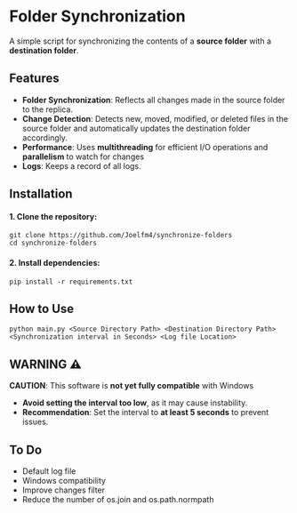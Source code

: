 # Folder Synchronization 

A simple script for synchronizing the contents of a **source folder** with a **destination folder**.

## Features
- **Folder Synchronization**: Reflects all changes made in the source folder to the replica.
- **Change Detection**: Detects new, moved, modified, or deleted files in the source folder and automatically updates the destination folder accordingly.
- **Performance**: Uses **multithreading** for efficient I/O operations and **parallelism** to watch for changes
- **Logs**: Keeps a record of all logs.

## Installation

#### 1. Clone the repository:
```
git clone https://github.com/Joelfm4/synchronize-folders
cd synchronize-folders
```

#### 2. Install dependencies:
```
pip install -r requirements.txt
```
## How to Use
``` 
python main.py <Source Directory Path> <Destination Directory Path> <Synchronization interval in Seconds> <Log file Location>
```
## WARNING ⚠️

**CAUTION**: This software is **not yet fully compatible** with Windows

- **Avoid setting the interval too low**, as it may cause instability.
- **Recommendation**: Set the interval to **at least 5 seconds** to prevent issues.



## To Do
- Default log file
- Windows compatibility 
- Improve changes filter 
- Reduce the number of os.join and os.path.normpath



